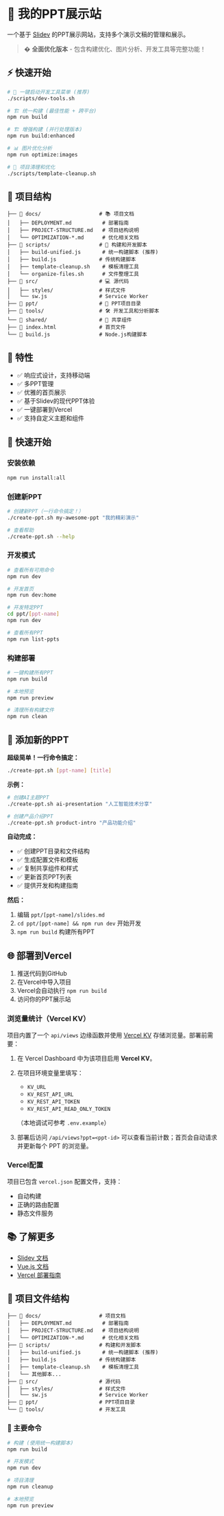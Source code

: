 # 🎨 我的PPT展示站

一个基于 [Slidev](https://sli.dev/) 的PPT展示网站，支持多个演示文稿的管理和展示。

> � **全面优化版本** - 包含构建优化、图片分析、开发工具等完整功能！

## ⚡ 快速开始

```bash
# 🎯 一键启动开发工具菜单 (推荐)
./scripts/dev-tools.sh

# 🏗️ 统一构建 (最佳性能 + 跨平台)
npm run build

# 🏗️ 增强构建 (并行处理版本)
npm run build:enhanced

# 📊 图片优化分析
npm run optimize:images

# 🧹 项目清理和优化
./scripts/template-cleanup.sh
```

## 📁 项目结构

```
├── 📁 docs/                   # 📚 项目文档
│   ├── DEPLOYMENT.md          # 部署指南
│   ├── PROJECT-STRUCTURE.md   # 项目结构说明
│   └── OPTIMIZATION-*.md      # 优化相关文档
├── 📁 scripts/                # 🔧 构建和开发脚本
│   ├── build-unified.js       # 统一构建脚本 (推荐)
│   ├── build.js              # 传统构建脚本
│   ├── template-cleanup.sh    # 模板清理工具
│   └── organize-files.sh      # 文件整理工具
├── 📁 src/                    # 💻 源代码
│   ├── styles/               # 样式文件
│   └── sw.js                 # Service Worker
├── 📁 ppt/                    # 📄 PPT项目目录
├── 📁 tools/                  # 🛠️ 开发工具和分析脚本
└── 📁 shared/                 # 🤝 共享组件
├── 📄 index.html              # 首页文件
└── 📄 build.js                # Node.js构建脚本
```

## 🎯 特性

- ✅ 响应式设计，支持移动端
- ✅ 多PPT管理
- ✅ 优雅的首页展示
- ✅ 基于Slidev的现代PPT体验
- ✅ 一键部署到Vercel
- ✅ 支持自定义主题和组件

## 🚀 快速开始

### 安装依赖

```bash
npm run install:all
```

### 创建新PPT

```bash
# 创建新PPT（一行命令搞定！）
./create-ppt.sh my-awesome-ppt "我的精彩演示"

# 查看帮助
./create-ppt.sh --help
```

### 开发模式

```bash
# 查看所有可用命令
npm run dev

# 开发首页
npm run dev:home

# 开发特定PPT
cd ppt/[ppt-name]
npm run dev

# 查看所有PPT
npm run list-ppts
```

### 构建部署

```bash
# 一键构建所有PPT
npm run build

# 本地预览
npm run preview

# 清理所有构建文件
npm run clean
```

## 📝 添加新的PPT

**超级简单！一行命令搞定：**

```bash
./create-ppt.sh [ppt-name] [title]
```

**示例：**

```bash
# 创建AI主题PPT
./create-ppt.sh ai-presentation "人工智能技术分享"

# 创建产品介绍PPT
./create-ppt.sh product-intro "产品功能介绍"
```

**自动完成：**

- ✅ 创建PPT目录和文件结构
- ✅ 生成配置文件和模板
- ✅ 复制共享组件和样式
- ✅ 更新首页PPT列表
- ✅ 提供开发和构建指南

**然后：**

1. 编辑 `ppt/[ppt-name]/slides.md`
2. `cd ppt/[ppt-name] && npm run dev` 开始开发
3. `npm run build` 构建所有PPT

## 🌐 部署到Vercel

1. 推送代码到GitHub
2. 在Vercel中导入项目
3. Vercel会自动执行 `npm run build`
4. 访问你的PPT展示站

### 浏览量统计（Vercel KV）

项目内置了一个 `api/views` 边缘函数并使用 [Vercel KV](https://vercel.com/docs/storage/vercel-kv) 存储浏览量。部署前需要：

1. 在 Vercel Dashboard 中为该项目启用 **Vercel KV**。
2. 在项目环境变量里填写：
   - `KV_URL`
   - `KV_REST_API_URL`
   - `KV_REST_API_TOKEN`
   - `KV_REST_API_READ_ONLY_TOKEN`

   （本地调试可参考 `.env.example`）

3. 部署后访问 `/api/views?ppt=<ppt-id>` 可以查看当前计数；首页会自动请求并更新每个 PPT 的浏览量。

### Vercel配置

项目已包含 `vercel.json` 配置文件，支持：

- 自动构建
- 正确的路由配置
- 静态文件服务

## 📚 了解更多

- [Slidev 文档](https://sli.dev/)
- [Vue.js 文档](https://vuejs.org/)
- [Vercel 部署指南](https://vercel.com/docs)

## 📁 项目文件结构

```
├── 📁 docs/                   # 项目文档
│   ├── DEPLOYMENT.md          # 部署指南
│   ├── PROJECT-STRUCTURE.md   # 项目结构说明
│   └── OPTIMIZATION-*.md      # 优化相关文档
├── 📁 scripts/                # 构建和开发脚本
│   ├── build-unified.js       # 统一构建脚本 (推荐)
│   ├── build.js              # 传统构建脚本
│   ├── template-cleanup.sh    # 模板清理工具
│   └── 其他脚本...
├── 📁 src/                    # 源代码
│   ├── styles/               # 样式文件
│   └── sw.js                 # Service Worker
├── 📁 ppt/                    # PPT项目目录
└── 📁 tools/                  # 开发工具
```

### 🚀 主要命令

```bash
# 构建 (使用统一构建脚本)
npm run build

# 开发模式
npm run dev

# 项目清理
npm run cleanup

# 本地预览
npm run preview
```
